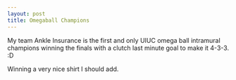 ```yaml
---
layout: post
title: Omegaball Champions
---
```


My team Ankle Insurance is the first and only UIUC omega ball intramural champions winning the finals with a clutch last minute goal to make it 4-3-3. :D

Winning a very nice shirt I should add. 